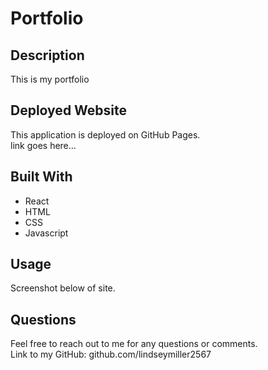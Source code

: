 # Portfolio

## Description
This is my portfolio

## Deployed Website
This application is deployed on GitHub Pages. <br />
link goes here...

## Built With
* React
* HTML
* CSS
* Javascript

## Usage
Screenshot below of site. 

## Questions
Feel free to reach out to me for any questions or comments. <br/>
Link to my GitHub: github.com/lindseymiller2567